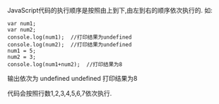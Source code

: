 JavaScript代码的执行顺序是按照由上到下,由左到右的顺序依次执行的.
如:

    var num1;
    var num2;
    console.log(num1);  //打印结果为undefined
    console.log(num2);  //打印结果为undefined
    num1 = 5;
    num2 = 3;
    console.log(num1+num2);  //打印结果为8

输出依次为 undefined  undefined  打印结果为8

代码会按照行数1,2,3,4,5,6,7依次执行.


